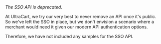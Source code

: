 *The SSO API is deprecated*.

At UltraCart, we try our very best to never remove an API once it's public.  So we've left the SSO in place, but
we don't envision a scenario where a merchant would need it given our modern API authentication options.

Therefore, we have not included any samples for the SSO API.